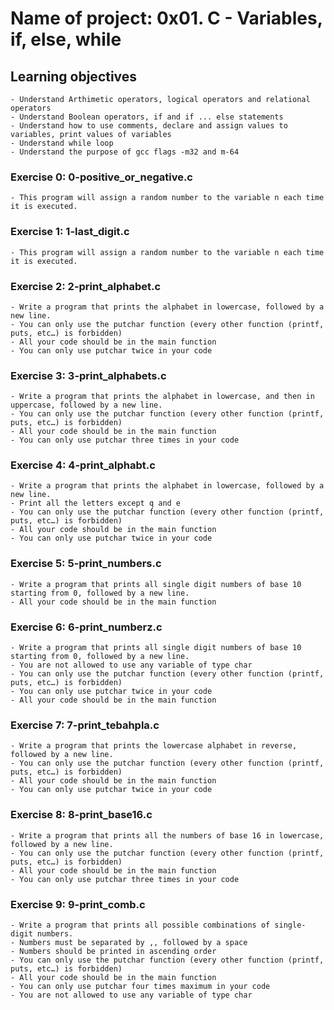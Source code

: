# Name of project: 0x01. C - Variables, if, else, while
## Learning objectives
	- Understand Arthimetic operators, logical operators and relational operators
	- Understand Boolean operators, if and if ... else statements
	- Understand how to use comments, declare and assign values to variables, print values of variables
	- Understand while loop
	- Understand the purpose of gcc flags -m32 and m-64
### Exercise 0: 0-positive_or_negative.c
	- This program will assign a random number to the variable n each time it is executed.
### Exercise 1: 1-last_digit.c
	- This program will assign a random number to the variable n each time it is executed.
### Exercise 2: 2-print_alphabet.c
	- Write a program that prints the alphabet in lowercase, followed by a new line.
	- You can only use the putchar function (every other function (printf, puts, etc…) is forbidden)
	- All your code should be in the main function
	- You can only use putchar twice in your code
### Exercise 3: 3-print_alphabets.c
	- Write a program that prints the alphabet in lowercase, and then in uppercase, followed by a new line.
	- You can only use the putchar function (every other function (printf, puts, etc…) is forbidden)
	- All your code should be in the main function
	- You can only use putchar three times in your code
### Exercise 4: 4-print_alphabt.c
	- Write a program that prints the alphabet in lowercase, followed by a new line.
	- Print all the letters except q and e
	- You can only use the putchar function (every other function (printf, puts, etc…) is forbidden)
	- All your code should be in the main function
	- You can only use putchar twice in your code
### Exercise 5: 5-print_numbers.c
	- Write a program that prints all single digit numbers of base 10 starting from 0, followed by a new line.
	- All your code should be in the main function
### Exercise 6: 6-print_numberz.c
	- Write a program that prints all single digit numbers of base 10 starting from 0, followed by a new line.
	- You are not allowed to use any variable of type char
	- You can only use the putchar function (every other function (printf, puts, etc…) is forbidden)
	- You can only use putchar twice in your code
	- All your code should be in the main function
### Exercise 7: 7-print_tebahpla.c
	- Write a program that prints the lowercase alphabet in reverse, followed by a new line.
	- You can only use the putchar function (every other function (printf, puts, etc…) is forbidden)
	- All your code should be in the main function
	- You can only use putchar twice in your code
### Exercise 8: 8-print_base16.c
	- Write a program that prints all the numbers of base 16 in lowercase, followed by a new line.
	- You can only use the putchar function (every other function (printf, puts, etc…) is forbidden)
	- All your code should be in the main function
	- You can only use putchar three times in your code
### Exercise 9: 9-print_comb.c
	- Write a program that prints all possible combinations of single-digit numbers.
	- Numbers must be separated by ,, followed by a space
	- Numbers should be printed in ascending order
	- You can only use the putchar function (every other function (printf, puts, etc…) is forbidden)
	- All your code should be in the main function
	- You can only use putchar four times maximum in your code
	- You are not allowed to use any variable of type char
